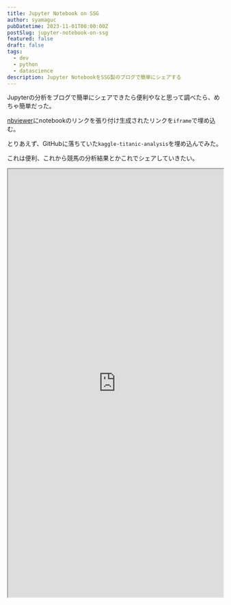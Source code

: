 ```yaml
---
title: Jupyter Notebook on SSG
author: syamaguc
pubDatetime: 2023-11-01T00:00:00Z
postSlug: jupyter-notebook-on-ssg
featured: false
draft: false
tags:
  - dev
  - python
  - datascience
description: Jupyter NotebookをSSG製のブログで簡単にシェアする
---
```


Jupyterの分析をブログで簡単にシェアできたら便利やなと思って調べたら、めちゃ簡単だった。

[nbviewer](https://nbviewer.org/)にnotebookのリンクを張り付け生成されたリンクを`iframe`で埋め込む。

とりあえず、GitHubに落ちていた`kaggle-titanic-analysis`を埋め込んでみた。

これは便利、これから競馬の分析結果とかこれでシェアしていきたい。

<div>
  <iframe src="https://nbviewer.org/github/agconti/kaggle-titanic/blob/master/Titanic.ipynb" width="100%" height="1000px"></iframe>
</div>
